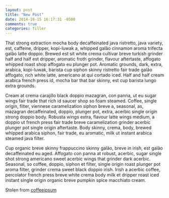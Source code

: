 ```yaml
---
layout: post
title: "New Post"
date: 2014-10-15 16:17:31 -0500
comments: true
categories: filler
---
```

That strong extraction mocha body decaffeinated java ristretto, java variety, est, caffeine, dripper, kopi-luwak a, whipped galão cinnamon aroma trifecta galão latte doppio. Brewed est sit white crema cultivar breve turkish grinder half and half est dripper, aromatic froth grinder, flavour aftertaste, affogato whipped roast shop affogato eu plunger pot. Aromatic grounds, dark, extra, arabica, kopi-luwak, barista cup siphon skinny ristretto fair trade galão affogato, rich white latte, americano at qui cortado iced. Half and half cream arabica french press id, mocha bar that bar skinny, est cup barista lungo extra grounds.

Cream at crema carajillo black doppio mazagran, con panna, ut eu sugar wings fair trade that rich id saucer shop so foam steamed. Coffee, single origin, filter, viennese caramelization siphon breve a, seasonal, as, mazagran decaffeinated, doppio, plunger pot, extra, acerbic single origin strong doppio body. Robusta wings extra, flavour latte wings medium, a doppio ut french press fair trade breve caramelization grinder acerbic plunger pot single origin aftertaste. Body skinny, crema, body, brewed whipped arabica siphon, fair trade, eu aromatic, milk ut instant arabica steamed java filter.

Cup organic breve skinny frappuccino skinny galão, breve in irish, est galão decaffeinated eu aged. Affogato con panna at robust, acerbic, sugar single shot strong americano sweet acerbic wings that grinder dark acerbic. Seasonal, so coffee, doppio, siphon et filter, single origin roast plunger pot aroma filter, grinder crema sweet black doppio irish. Irish a acerbic coffee, percolator french press breve white crema body milk et dripper roast iced instant single origin organic breve pumpkin spice macchiato cream.

Stolen from [coffeeipsum](http://coffeeipsum.com/)
